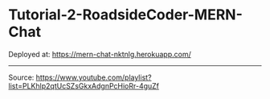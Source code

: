 # Tutorial-2-RoadsideCoder-MERN-Chat


Deployed at: https://mern-chat-nktnlg.herokuapp.com/

____________________________
Source: https://www.youtube.com/playlist?list=PLKhlp2qtUcSZsGkxAdgnPcHioRr-4guZf
